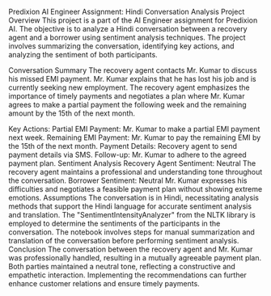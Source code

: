 Predixion AI Engineer Assignment: Hindi Conversation Analysis
Project Overview
This project is a part of the AI Engineer assignment for Predixion AI. The objective is to analyze a Hindi conversation between a recovery agent and a borrower using sentiment analysis techniques. The project involves summarizing the conversation, identifying key actions, and analyzing the sentiment of both participants.

Conversation Summary
The recovery agent contacts Mr. Kumar to discuss his missed EMI payment. Mr. Kumar explains that he has lost his job and is currently seeking new employment. The recovery agent emphasizes the importance of timely payments and negotiates a plan where Mr. Kumar agrees to make a partial payment the following week and the remaining amount by the 15th of the next month.

Key Actions:
Partial EMI Payment: Mr. Kumar to make a partial EMI payment next week.
Remaining EMI Payment: Mr. Kumar to pay the remaining EMI by the 15th of the next month.
Payment Details: Recovery agent to send payment details via SMS.
Follow-up: Mr. Kumar to adhere to the agreed payment plan.
Sentiment Analysis
Recovery Agent Sentiment: Neutral
The recovery agent maintains a professional and understanding tone throughout the conversation.
Borrower Sentiment: Neutral
Mr. Kumar expresses his difficulties and negotiates a feasible payment plan without showing extreme emotions.
Assumptions
The conversation is in Hindi, necessitating analysis methods that support the Hindi language for accurate sentiment analysis and translation.
The "SentimentIntensityAnalyzer" from the NLTK library is employed to determine the sentiments of the participants in the conversation.
The notebook involves steps for manual summarization and translation of the conversation before performing sentiment analysis.
Conclusion
The conversation between the recovery agent and Mr. Kumar was professionally handled, resulting in a mutually agreeable payment plan. Both parties maintained a neutral tone, reflecting a constructive and empathetic interaction. Implementing the recommendations can further enhance customer relations and ensure timely payments.

